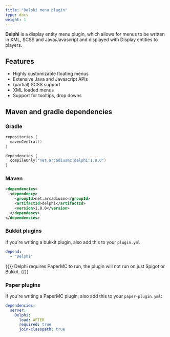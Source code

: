 ```yaml
---
title: "Delphi menu plugin"
type: docs
weight: 1
---
```


**Delphi** is a display entity menu plugin, which allows for menus to be written
in XML, SCSS and Java/Javascript and displayed with Display entities to players.

## Features
- Highly customizable floating menus
- Extensive Java and Javascript APIs
- (partial) SCSS support 
- XML loaded menus
- Support for tooltips, drop downs

## Maven and gradle dependencies
### Gradle
```kotlin
repositories {
  mavenCentral()
}

dependencies {
  compileOnly("net.arcadiusmc:delphi:1.0.0")
}
```
### Maven
```xml
<dependencies>
  <dependency>
    <groupId>net.arcadiusmc</groupId>
    <artifactId>delphi</artifactId>
    <version>1.0.0</version>
  </dependency>
</dependencies>
```
### Bukkit plugins
If you're writing a bukkit plugin, also add this to your `plugin.yml`
```yml
depend: 
  - "Delphi"
```
{{<alert color="warning">}}
Delphi requires PaperMC to run, the plugin will not run on just Spigot or Bukkit.
{{</alert>}}

### Paper plugins
If you're writing a PaperMC plugin, also add this to your `paper-plugin.yml`:
```yml
dependencies:
  server:
    Delphi:
      load: AFTER
      required: true
      join-classpath: true
```